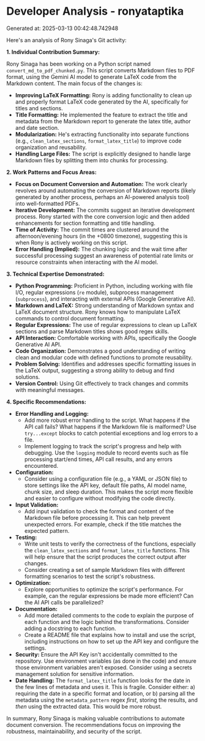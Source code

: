 # Developer Analysis - ronyataptika
Generated at: 2025-03-13 00:42:48.742948

Here's an analysis of Rony Sinaga's Git activity:

**1. Individual Contribution Summary:**

Rony Sinaga has been working on a Python script named `convert_md_to_pdf_chunked.py`. This script converts Markdown files to PDF format, using the Gemini AI model to generate LaTeX code from the Markdown content.  The main focus of the changes is:

*   **Improving LaTeX Formatting:**  Rony is adding functionality to clean up and properly format LaTeX code generated by the AI, specifically for titles and sections.
*   **Title Formatting:** He implemented the feature to extract the title and metadata from the Markdown report to generate the latex title, author and date section.
*   **Modularization:**  He's extracting functionality into separate functions (e.g., `clean_latex_sections`, `format_latex_title`) to improve code organization and reusability.
*   **Handling Large Files:** The script is explicitly designed to handle large Markdown files by splitting them into chunks for processing.

**2. Work Patterns and Focus Areas:**

*   **Focus on Document Conversion and Automation:** The work clearly revolves around automating the conversion of Markdown reports (likely generated by another process, perhaps an AI-powered analysis tool) into well-formatted PDFs.
*   **Iterative Development:**  The commits suggest an iterative development process. Rony started with the core conversion logic and then added enhancements for section formatting and title handling.
*   **Time of Activity:** The commit times are clustered around the afternoon/evening hours (in the +0800 timezone), suggesting this is when Rony is actively working on this script.
*   **Error Handling (Implied):** The chunking logic and the wait time after successful processing suggest an awareness of potential rate limits or resource constraints when interacting with the AI model.

**3. Technical Expertise Demonstrated:**

*   **Python Programming:** Proficient in Python, including working with file I/O, regular expressions (`re` module), subprocess management (`subprocess`), and interacting with external APIs (Google Generative AI).
*   **Markdown and LaTeX:**  Strong understanding of Markdown syntax and LaTeX document structure. Rony knows how to manipulate LaTeX commands to control document formatting.
*   **Regular Expressions:**  The use of regular expressions to clean up LaTeX sections and parse Markdown titles shows good regex skills.
*   **API Interaction:**  Comfortable working with APIs, specifically the Google Generative AI API.
*   **Code Organization:** Demonstrates a good understanding of writing clean and modular code with defined functions to promote reusability.
*   **Problem Solving:**  Identifies and addresses specific formatting issues in the LaTeX output, suggesting a strong ability to debug and find solutions.
*   **Version Control:**  Using Git effectively to track changes and commits with meaningful messages.

**4. Specific Recommendations:**

*   **Error Handling and Logging:**
    *   Add more robust error handling to the script. What happens if the API call fails? What happens if the Markdown file is malformed? Use `try...except` blocks to catch potential exceptions and log errors to a file.
    *   Implement logging to track the script's progress and help with debugging. Use the `logging` module to record events such as file processing start/end times, API call results, and any errors encountered.
*   **Configuration:**
    *   Consider using a configuration file (e.g., a YAML or JSON file) to store settings like the API key, default file paths, AI model name, chunk size, and sleep duration.  This makes the script more flexible and easier to configure without modifying the code directly.
*   **Input Validation:**
    *   Add input validation to check the format and content of the Markdown file before processing it. This can help prevent unexpected errors. For example, check if the title matches the expected pattern.
*   **Testing:**
    *   Write unit tests to verify the correctness of the functions, especially the `clean_latex_sections` and `format_latex_title` functions. This will help ensure that the script produces the correct output after changes.
    *   Consider creating a set of sample Markdown files with different formatting scenarios to test the script's robustness.
*   **Optimization:**
    *   Explore opportunities to optimize the script's performance. For example, can the regular expressions be made more efficient? Can the AI API calls be parallelized?
*   **Documentation:**
    *   Add more detailed comments to the code to explain the purpose of each function and the logic behind the transformations. Consider adding a docstring to each function.
    *   Create a README file that explains how to install and use the script, including instructions on how to set up the API key and configure the settings.
*   **Security:** Ensure the API Key isn't accidentally committed to the repository. Use environment variables (as done in the code) and ensure those environment variables aren't exposed. Consider using a secrets management solution for sensitive information.
*  **Date Handling:** The `format_latex_title` function looks for the date in the few lines of metadata and uses it.  This is fragile.  Consider either:  a) requiring the date in a specific format and location, or b) parsing all the metadata using the `metadata_pattern` regex *first*, storing the results, and *then* using the extracted data. This would be more robust.

In summary, Rony Sinaga is making valuable contributions to automate document conversion. The recommendations focus on improving the robustness, maintainability, and security of the script.
